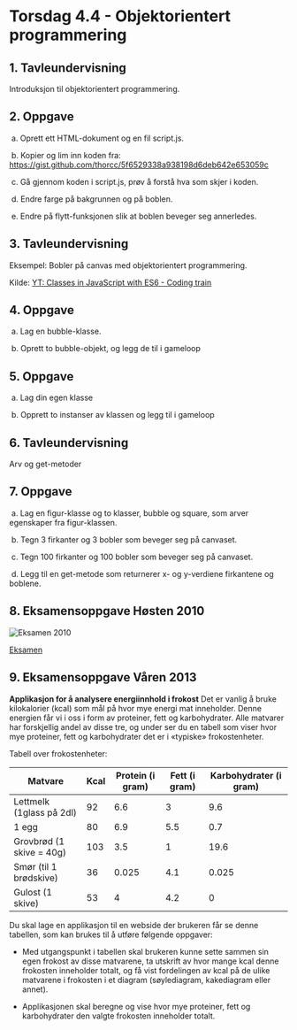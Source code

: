 # Torsdag 4.4 - Objektorientert programmering

## 1. Tavleundervisning

Introduksjon til objektorientert programmering. 

## 2. Oppgave

​	a. Oprett ett HTML-dokument og en fil script.js.

​	b. Kopier og lim inn koden fra: https://gist.github.com/thorcc/5f6529338a938198d6deb642e653059c

​	c. Gå gjennom koden i script.js, prøv å forstå hva som skjer i koden.

​	d. Endre farge på bakgrunnen og på boblen.

​	e. Endre på flytt-funksjonen slik at boblen beveger seg annerledes.

## 3. Tavleundervisning

Eksempel: Bobler på canvas med objektorientert programmering. 

Kilde: [YT: Classes in JavaScript with ES6 - Coding train](https://www.youtube.com/watch?v=T-HGdc8L-7w&list=PLRqwX-V7Uu6Zy51Q-x9tMWIv9cueOFTFA&index=23)

## 4. Oppgave

​	a. Lag en bubble-klasse.

​	b. Oprett to bubble-objekt, og legg de til i gameloop

## 5. Oppgave

​	a. Lag din egen klasse

​	b. Opprett to instanser av klassen og legg til i gameloop

## 6. Tavleundervisning

Arv og get-metoder

## 7. Oppgave

​	a. Lag en figur-klasse og to klasser, bubble og square, som arver egenskaper fra figur-klassen.

​	b. Tegn 3 firkanter og 3 bobler som beveger seg på canvaset.

​	c. Tegn 100 firkanter og 100 bobler som beveger seg på canvaset.

​	d. Legg til en get-metode som returnerer x- og y-verdiene firkantene og boblene.

## 8. Eksamensoppgave Høsten 2010

![Eksamen 2010](https://github.com/thorcc/thorcc.github.io/blob/master/IT2/Objektorientert%20programmering/eksamen2010.png)

[Eksamen](http://it2cha.com/eksamen2.html)

## 9. Eksamensoppgave Våren 2013

**Applikasjon for å analysere energiinnhold i frokost**
Det er vanlig å bruke kilokalorier (kcal) som mål på hvor mye energi mat inneholder. Denne energien får vi i oss i form av proteiner, fett og karbohydrater. Alle matvarer har forskjellig andel av disse tre, og under ser du en tabell som viser hvor mye proteiner, fett og karbohydrater det er i «typiske» frokostenheter. 

Tabell over frokostenheter:

| Matvare                  | Kcal | Protein (i gram) | Fett (i gram) | Karbohydrater (i gram) |
| ------------------------ | ---- | ---------------- | ------------- | ---------------------- |
| Lettmelk (1glass på 2dl) | 92   | 6.6              | 3             | 9.6                    |
| 1 egg                    | 80   | 6.9              | 5.5           | 0.7                    |
| Grovbrød (1 skive = 40g) | 103  | 3.5              | 1             | 19.6                   |
| Smør (til 1 brødskive)   | 36   | 0.025            | 4.1           | 0.025                  |
| Gulost (1 skive)         | 53   | 4                | 4.2           | 0                      |

Du skal lage en applikasjon til en webside der brukeren får se denne tabellen, som kan brukes til å utføre følgende oppgaver:

- Med utgangspunkt i tabellen skal brukeren kunne sette sammen sin egen frokost av disse matvarene, ta utskrift av hvor mange kcal denne frokosten inneholder totalt, og få vist fordelingen av kcal på de ulike matvarene i frokosten i et diagram (søylediagram, kakediagram eller annet).

- Applikasjonen skal beregne og vise hvor mye proteiner, fett og karbohydrater den valgte frokosten inneholder totalt.

